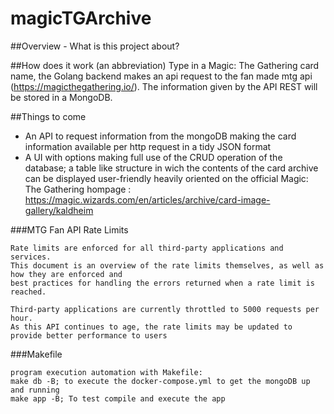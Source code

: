 # magicTGArchive

##Overview - What is this project about?

##How does it work (an abbreviation)
Type in a Magic: The Gathering card name, the Golang backend makes an api request to the fan made mtg api (https://magicthegathering.io/).
The information given by the API REST will be stored in a MongoDB.

##Things to come
- An API to request information from the mongoDB making the card information available per http request in a tidy JSON format
- A UI with options making full use of the CRUD operation of the database; a table like structure in wich the contents of the card archive can be displayed user-friendly heavily oriented on the official Magic: The Gathering hompage : https://magic.wizards.com/en/articles/archive/card-image-gallery/kaldheim


###MTG Fan API Rate Limits
```
Rate limits are enforced for all third-party applications and services. 
This document is an overview of the rate limits themselves, as well as how they are enforced and 
best practices for handling the errors returned when a rate limit is reached.

Third-party applications are currently throttled to 5000 requests per hour. 
As this API continues to age, the rate limits may be updated to provide better performance to users
```
###Makefile
```
program execution automation with Makefile:
make db -B; to execute the docker-compose.yml to get the mongoDB up and running
make app -B; To test compile and execute the app
```